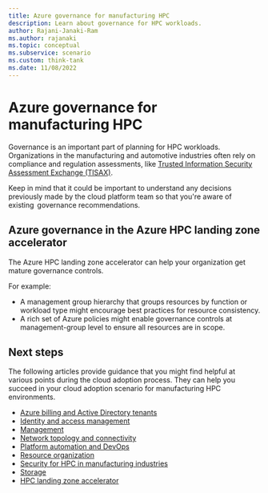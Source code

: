 ```yaml
---
title: Azure governance for manufacturing HPC 
description: Learn about governance for HPC workloads.
author: Rajani-Janaki-Ram
ms.author: rajanaki
ms.topic: conceptual
ms.subservice: scenario
ms.custom: think-tank
ms.date: 11/08/2022
---
```


# Azure governance for manufacturing HPC

Governance is an important part of planning for HPC workloads. Organizations in the manufacturing and automotive industries often rely on compliance and regulation assessments, like [Trusted Information Security Assessment Exchange (TISAX)](/azure/compliance/offerings/offering-tisax).

Keep in mind that it could be important to understand any decisions previously made by the cloud platform team so that you're aware of existing  governance recommendations.

## Azure governance in the Azure HPC landing zone accelerator

The Azure HPC landing zone accelerator can help your organization get mature governance controls.

For example:

- A management group hierarchy that groups resources by function or workload type might encourage best practices for resource consistency.
- A rich set of Azure policies might enable governance controls at management-group level to ensure all resources are in scope.

## Next steps

The following articles provide guidance that you might find helpful at various points during the cloud adoption process. They can help you succeed in your cloud adoption scenario for manufacturing HPC environments.

- [Azure billing and Active Directory tenants](./azure-billing-active-directory-tenant.md)
- [Identity and access management](./identity-access-management.md)
- [Management](./management.md)
- [Network topology and connectivity](./network-topology-connectivity.md)
- [Platform automation and DevOps](./platform-automation-devops.md)
- [Resource organization](./resource-organization.md)
- [Security for HPC in manufacturing industries](./security.md)
- [Storage](./storage.md)
- [HPC landing zone accelerator](../azure-hpc-landing-zone-accelerator.md)
